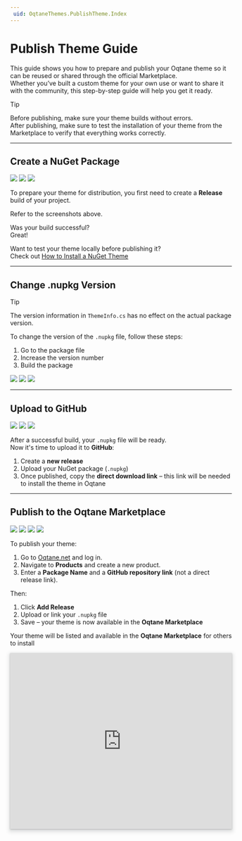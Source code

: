 ```yaml
---
 uid: OqtaneThemes.PublishTheme.Index
---
```

# Publish Theme Guide

This guide shows you how to prepare and publish your Oqtane theme so it can be reused or shared through the official Marketplace.  
Whether you’ve built a custom theme for your own use or want to share it with the community, this step-by-step guide will help you get it ready.

> [!TIP]
> Before publishing, make sure your theme builds without errors.  
> After publishing, make sure to test the installation of your theme from the Marketplace to verify that everything works correctly.

---

## Create a NuGet Package

<div gallery="gallery01">
  <img src="./assets/vs-code-release_1.webp" data-caption="Visual Studio,<br />Switch to a Release Build">
  <img src="./assets/vs-code-release_2.webp" data-caption="Visual Studio,<br />Build your project">
  <img src="./assets/vs-code-release_3.webp" data-caption="File Explorer,<br />Your NuGet package is now available">
</div>

To prepare your theme for distribution, you first need to create a **Release** build of your project.

Refer to the screenshots above.

Was your build successful?  
Great!

Want to test your theme locally before publishing it?  
Check out [How to Install a NuGet Theme](xref:OqtaneThemes.Installation.Index)

---

## Change .nupkg Version

> [!TIP]
> The version information in `ThemeInfo.cs` has no effect on the actual package version.

To change the version of the `.nupkg` file, follow these steps:

1. Go to the package file
2. Increase the version number
3. Build the package

<div gallery="gallery02">
  <img src="./assets/change-version_1.webp" data-caption="Go to Package and change Version">
  <img src="./assets/change-version_2.webp" data-caption="Build the Package">
  <img src="./assets/change-version_3.webp" data-caption="See the Changes from nupkg file">
</div>

---

## Upload to GitHub

<div gallery="gallery03">
  <img src="./assets/github-release_theme_1.webp" data-caption="GitHub,<br />Create a new release">
  <img src="./assets/github-release_theme_2.webp" data-caption="GitHub,<br />Upload the NuGet package">
  <img src="./assets/github-release_theme_3.webp" data-caption="GitHub,<br />Copy the download link">
</div>

After a successful build, your `.nupkg` file will be ready.  
Now it's time to upload it to **GitHub**:

1. Create a **new release**
2. Upload your NuGet package (`.nupkg`)
3. Once published, copy the **direct download link** – this link will be needed to install the theme in Oqtane

---

## Publish to the Oqtane Marketplace

<div gallery="gallery04">
  <img src="./assets/marketplace-publish_theme_1.webp" data-caption="Oqtane Marketplace,<br />Create a new product">
  <img src="./assets/marketplace-publish_theme_2.webp" data-caption="Oqtane Marketplace,<br />Fill in the product info">
  <img src="./assets/marketplace-publish_theme_3.webp" data-caption="Oqtane Marketplace,<br />Add a new release">
  <img src="./assets/marketplace-publish_theme_4.webp" data-caption="Oqtane Marketplace,<br />Provide release details">
</div>

To publish your theme:

1. Go to [Oqtane.net](https://www.oqtane.net) and log in.
2. Navigate to **Products** and create a new product.
3. Enter a **Package Name** and a **GitHub repository link** (not a direct release link).

Then:

1. Click **Add Release**
2. Upload or link your `.nupkg` file
3. Save – your theme is now available in the **Oqtane Marketplace**

Your theme will be listed and available in the **Oqtane Marketplace** for others to install

<iframe src="https://azing.org/oqtane/r/kFsv_Vty?embed=1" width="100%" height="400" frameborder="0" allowfullscreen style="box-shadow: 0 1px 3px rgba(60,64,67,.3), 0 4px 8px 3px rgba(60,64,67,.15)"></iframe>